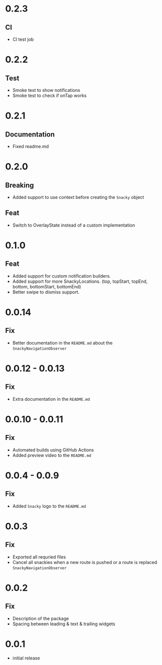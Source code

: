 # 0.2.3

## CI

- CI test job

# 0.2.2

## Test

- Smoke test to show notifications
- Smoke test to check if onTap works

# 0.2.1

## Documentation

- Fixed readme.md

# 0.2.0

## Breaking

- Added support to use context before creating the `Snacky` object

## Feat

- Switch to OverlayState instead of a custom implementation

# 0.1.0

## Feat

- Added support for custom notification builders.
- Added support for more SnackyLocations. (top, topStart, topEnd, bottom, bottomStart, bottomEnd)
- Better swipe to dismiss support.

# 0.0.14

## Fix

- Better documentation in the `README.md` about the `SnackyNavigationObserver`

# 0.0.12 - 0.0.13

## Fix

- Extra documentation in the `README.md`

# 0.0.10 - 0.0.11

## Fix

- Automated builds using GitHub Actions
- Added preview video to the `README.md`

# 0.0.4 - 0.0.9

## Fix

- Added `Snacky` logo to the `README.md`

# 0.0.3

## Fix

- Exported all requried files
- Cancel all snackies when a new route is pushed or a route is replaced `SnackyNavigationObserver`

# 0.0.2

## Fix

- Description of the package
- Spacing between leading & text & trailing widgets

# 0.0.1

- initial release
